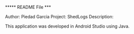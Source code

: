 ***** README File ***

Author: Piedad Garcia
Project: ShedLogs
Description:

This application was developed in Android Studio using Java.